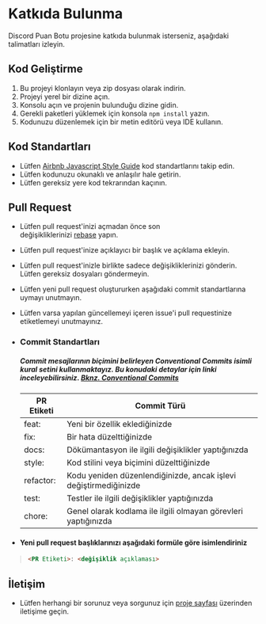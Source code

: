# Katkıda Bulunma

Discord Puan Botu projesine katkıda bulunmak isterseniz, aşağıdaki talimatları izleyin.

## Kod Geliştirme

1. Bu projeyi klonlayın veya zip dosyası olarak indirin.
2. Projeyi yerel bir dizine açın.
3. Konsolu açın ve projenin bulunduğu dizine gidin.
4. Gerekli paketleri yüklemek için konsola `npm install` yazın.
5. Kodunuzu düzenlemek için bir metin editörü veya IDE kullanın.

## Kod Standartları

- Lütfen [Airbnb Javascript Style Guide](https://github.com/airbnb/javascript) kod standartlarını takip edin.
- Lütfen kodunuzu okunaklı ve anlaşılır hale getirin.
- Lütfen gereksiz yere kod tekrarından kaçının.

## Pull Request

- Lütfen pull request'inizi açmadan önce son değişikliklerinizi [rebase](https://git-scm.com/docs/git-rebase) yapın.
- Lütfen pull request'inize açıklayıcı bir başlık ve açıklama ekleyin.
- Lütfen pull request'inizle birlikte sadece değişikliklerinizi gönderin. Lütfen gereksiz dosyaları göndermeyin.
- Lütfen yeni pull request oluştururken aşağıdaki commit standartlarına uymayı unutmayın.
- Lütfen varsa yapılan güncellemeyi içeren issue'i pull requestinize etiketlemeyi unutmayınız.

- ### Commit Standartları

  ##### Commit mesajlarının biçimini belirleyen **Conventional Commits** isimli kural setini kullanmaktayız. Bu konudaki detaylar için linki inceleyebilirsiniz. [Bknz. Conventional Commits](https://www.conventionalcommits.org/en/v1.0.0/)
  
  | PR Etiketi | Commit Türü |
  | --- | --- |
  | feat: | Yeni bir özellik eklediğinizde |
  | fix: | Bir hata düzelttiğinizde |
  | docs: | Dökümantasyon ile ilgili değişiklikler yaptığınızda |
  | style: | Kod stilini veya biçimini düzelttiğinizde |
  | refactor: | Kodu yeniden düzenlendiğinizde, ancak işlevi değiştirmediğinizde |
  | test: | Testler ile ilgili değişiklikler yaptığınızda |
  | chore: | Genel olarak kodlama ile ilgili olmayan görevleri yaptığınızda |

- #### Yeni pull request başlıklarınızı aşağıdaki formüle göre isimlendiriniz

> ```md
> <PR Etiketi>: <değişiklik açıklaması>
>```

## İletişim

- Lütfen herhangi bir sorunuz veya sorgunuz için [proje sayfası](https://github.com/Kodluyoruz/discord-points-bot) üzerinden iletişime geçin.
